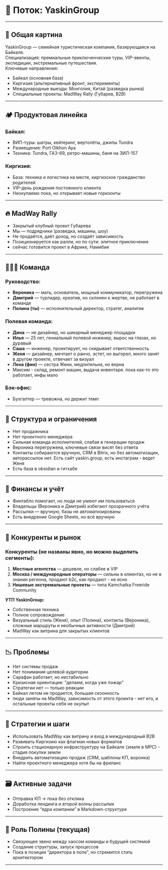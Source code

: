 
# 📂 Поток: YaskinGroup

---

## 🧭 Общая картина

YaskinGroup — семейная туристическая компания, базирующаяся на Байкале.  
Специализация: премиальные приключенческие туры, VIP-эвенты, экспедиции, экстремальные путешествия.  
Ключевые направления:
- Байкал (основная база)
- Киргизия (альтернативный фронт, эксперименты)
- Международные выезды: Монголия, Китай (разведка рынка)
- Специальные проекты: MadWay Rally (Губарев, B2B)

---

## 🏕️ Продуктовая линейка

### Байкал:
- ВИП-туры: шатры, кейтеринг, вертолёты, джипы Tundra
- Размещение: Port Olkhon Aya
- Техника: Tundra, ГАЗ-69, ретро-машины, баня на ЗИЛ-157

### Киргизия:
- База: техника и логистика на месте, киргизское гражданство родителей
- VIP-день рождения постоянного клиента
- Неокупаемо пока, но открывает новые горизонты

---

## 🔥 MadWay Rally

- Закрытый клубный проект Губарева
- Мы — подрядчики (разведка, машины, шоу)
- Не продаётся, даёт доход, но создаёт зависимость
- Позиционируется как ралли, но по сути: элитное приключение
- сейчас готовится проект в Африке, Намибия

---

## 🧑‍🤝‍🧑 Команда

### Руководство:
- **Вероника** — мать, основатель, мощный коммуникатор, перегружена
- **Дмитрий** — турлидер, креатив, но склонен к жертве, не работает в команде
- **Полина (ты)** — исполнительный директор, стратег, аналитик

### Полевая команда:
- **Дина** — не дизайнер, но шикарный менеджер площадки
- **Илья** — 25 лет, гениальный полевой инженер, вырос на глазах, но дуравый
- **Саша** — инженер, проектирует, но скидывает ответственность
- **Женя** — дизайнер, мечтает о ранчо, эстет, но выгорел, много занят в другом проекте, отвечает за визуал
- **Лена (фин)** — сестра Жени, медлительна, но верна
- Максим - склад, ремонт машин, выдача инвентаря. пока как-то это работает, инфы мало
### Бэк-офис:
- Бухгалтер — тревожна, но держит темп

---

## 🧱 Структура и ограничения

- Нет продажника
- Нет проектного менеджера
- Сильная команда исполнителей, слабая в генерации продаж
- Вероника перегружена, ключевые связи висят без ответа
- Контакты собираются вручную, CRM в Bitrix, но без автоматизации, авторассылок нет. Есть сайт yaskin.group, есть инстаграм - ведет Женя
- Есть база в obsidian и гитхабе

---

## 🧾 Финансы и учёт

- Финтабло помогает, но люди не умеют им пользоваться
- Владельцы (Вероника и Дмитрий) избегают прозрачного учёта
- Рассылки — вручную, базы не автоматизированы
- Есть внедрение Google Sheets, но всё вручную

---

## 🧠 Конкуренты и рынок

### Конкуренты (не названы явно, но можно выделить сегменты):
1. **Местные агентства** — дешевле, но слабее в VIP
2. **Москва / международные операторы** — сильны в клиентах, но не в знании региона, продают b2c, как продают - не ясно
3. **Нишевые экстремальные проекты** — типа Kamchatka Freeride Community

**УТП YaskinGroup:**
- Собственная техника
- Полное сопровождение
- Визуальный стиль (Женя), опыт (Полина), контакты (Вероника), сложные маршруты и необычные активности (Дмитрий)
- MadWay как витрина для закрытых клиентов

---

## 📉 Проблемы

- Нет системы продаж
- Нет понимания целевой аудитории
- Сарафан работает, но нестабильно
- Кризисная ориентация: "делаем, когда уже пожар"
- Стратегии нет — только реакции
- Байкал летом не продается, большая сезонность
- люди заняты на MadWay, зависимость от этого проекта - нет его, и остальные проекты себя не окупыт

---

## 🚀 Стратегии и шаги

- Использовать MadWay как витрину и вход в международный B2B
- Развивать Киргизию как флагман новых форматов
- Строить стационарную инфраструктуру на Байкале (земля в МРС) - стадия покупки земли
- Внедрить автоматизацию продаж (CRM, шаблоны КП, воронка)
- Найти проектного менеджера хотя бы на фриланс

---

## 🗃️ Активные задачи

- Отправка КП → пока без отклика
- Доработка лендинга и второй волны рассылки
- Построение “ядра компании” в Markdown-структуре

---

## 🧭 Роль Полины (текущая)
- Связующее звено между хаосом команды и будущей системой
- Создание структуры, запуск процессов
- Пока в позиции “директора в поле”, но стремится стать архитектором

---
